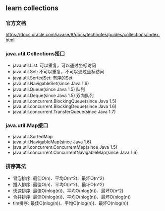 ## learn collections

### 官方文档
https://docs.oracle.com/javase/8/docs/technotes/guides/collections/index.html

### java.util.Collections接口
+ java.util.List: 可以重复，可以通过坐标访问
+ java.util.Set: 不可以重复，不可以通过坐标访问
+ java.util.SortedSet: 有序的Set
+ java.util.NavigableSet(since Java 1.6)
+ java.util.Queue(since Java 1.5) 队列
+ java.util.Deque(since Java 1.5) 双向队列
+ java.util.concurrent.BlockingQueue(since Java 1.5)
+ java.util.concurrent.BlockingDeque(since Java 1.6)
+ java.util.concurrent.TransferQueue(since Java 1.7)

### java.util.Map接口
+ java.util.SortedMap
+ java.util.NavigableMap(since Java 1.6)
+ java.util.concurrent.ConcurrentMap(since Java 1.5)
+ java.util.concurrent.ConcurrentNavigableMap(since Java 1.6)

### 排序算法
+ 冒泡排序: 最佳O(n)、平均O(n^2)、最坏O(n^2)
+ 插入排序: 最佳O(n)、平均O(n^2)、最坏O(n^2)
+ 快速排序: 最佳O(nlog(n))、平均O(nlog(n))、最坏O(n^2)
+ 合并排序: 最佳O(nlog(n))、平均O(nlog(n))、最坏O(nlog(n))
+ tim排序: 最佳O(nlog(n))、平均O(nlog(n))、最坏O(nlog(n))





